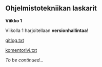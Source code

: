 ## Ohjelmistotekniikan laskarit 

**Viikko 1**

Viikolla 1 harjoitellaan **versionhallintaa**!

[gitlog.txt](https://github.com/tiila/ot-harjoitustyo/blob/master/laskarit/viikko1/gitlog.txt)

[komentorivi.txt](https://github.com/tiila/ot-harjoitustyo/blob/master/laskarit/viikko1/komentorivi.txt)


_To be continued..._
